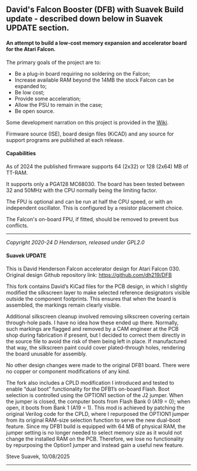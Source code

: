 ## David's Falcon Booster (DFB) with Suavek Build update - described down below in Suavek UPDATE section. 

#### An attempt to build a low-cost memory expansion and accelerator board for the Atari Falcon.

The primary goals of the project are to:

* Be a plug-in board requiring no soldering on the Falcon;
* Increase available RAM beyond the 14MB the stock Falcon can be expanded to;
* Be low cost;
* Provide some acceleration;
* Allow the PSU to remain in the case;
* Be open source.

Some development narration on this project is provided in the [Wiki](https://github.com/dh219/DFB/wiki).

Firmware source (ISE), board design files (KiCAD) and any source for support programs are published at each release.

#### Capabilities

As of 2024 the published firmware supports 64 (2x32) or 128 (2x64) MB of TT-RAM.

It supports only a PGA128 MC68030. The board has been tested between 32 and 50MHz with the CPU normally being the limiting factor.

The FPU is optional and can be run at half the CPU speed, or with an independent oscillator. This is configured by a resistor placement choice.

The Falcon's on-board FPU, if fitted, should be removed to prevent bus conflicts.

---

*Copyright 2020-24 D Henderson, released under GPL2.0*

#### Suavek UPDATE 

This is David Henderson Falcon accelerator design for Atari Falcon 030. 
Original design Github repository link: https://github.com/dh219/DFB

This fork contains David’s KiCad files for the PCB design, in which I slightly modified the silkscreen layer to make selected reference designators visible outside the component footprints. This ensures that when the board is assembled, the markings remain clearly visible.

Additional silkscreen cleanup involved removing silkscreen covering certain through-hole pads. I have no idea how these ended up there. Normally, such markings are flagged and removed by a CAM engineer at the PCB shop during fabrication if present, but I decided to correct them directly in the source file to avoid the risk of them being left in place. If manufactured that way, the silkscreen paint could cover plated-through holes, rendering the board unusable for assembly.

No other design changes were made to the original DFB1 board. There were no copper or component modifications of any kind.

The fork also includes a CPLD modification I introduced and tested to enable “dual boot” functionality for the DFB1’s on-board Flash.
Boot selection is controlled using the OPTION1 section of the J2 jumper. When the jumper is closed, the computer boots from Flash Bank 0 (A19 = 0); when open, it boots from Bank 1 (A19 = 1).
This mod is achieved by patching the original Verilog code for the CPLD, where I repurposed the OPTION1 jumper from its original RAM-size selection function to serve the new dual-boot feature. Since my DFB1 build is equipped with 64 MB of physical RAM, the jumper setting is no longer needed to select memory size as it would not change the installed RAM on the PCB. Therefore, we lose no functionality by repurposing the Option1 jumper and instead gain a useful new feature.

Steve Suavek, 10/08/2025
______________
